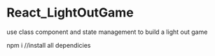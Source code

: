 # React_LightOutGame
use class component and state management to build a light out game

npm i //install all dependicies
